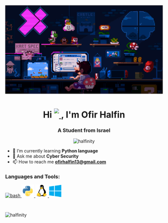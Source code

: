 <h1 align="center">
    <img src="https://github.com/Halfinity/Halfinity/blob/main/6171819be4c31993357d758196c75701.gif?raw=true" alt="HeadMaster" width="800" />
</h1>

<h1 align="center">Hi <a target="_blank" rel="noopener noreferrer nofollow" href="https://raw.githubusercontent.com/MartinHeinz/MartinHeinz/master/wave.gif" data-target="animated-image.originalLink">
  <img src="https://raw.githubusercontent.com/MartinHeinz/MartinHeinz/master/wave.gif" style="max-width: 30px; height: 30px; display: inline-block;" data-target="animated-image.originalImage">
</a>
, I'm Ofir Halfin</h1>
<h3 align="center">A Student from Israel</h3>

<p align="center" style="text-align: center;">
    <img src="https://komarev.com/ghpvc/?username=halfinity&label=Profile%20views&color=0e75b6&style=flat" alt="halfinity" />
</p>

- 🌱 I’m currently learning **Python language**
- 💬 Ask me about **Cyber Security**
- 📫 How to reach me **ofirhalfin13@gmail.com**

<h3 align="left">Languages and Tools:</h3>
<p align="left">
  <a href="https://www.gnu.org/software/bash/" target="_blank" rel="noreferrer">
    <img src="https://www.vectorlogo.zone/logos/gnu_bash/gnu_bash-icon.svg" alt="bash" width="40" height="40"/>
  </a>
  <a href="https://www.python.org/" target="_blank" rel="noreferrer">
    <img src="https://raw.githubusercontent.com/devicons/devicon/master/icons/python/python-original.svg" alt="python" width="40" height="40"/>
  </a>
  <a href="https://www.linux.org/" target="_blank" rel="noreferrer">
    <img src="https://raw.githubusercontent.com/devicons/devicon/master/icons/linux/linux-original.svg" alt="linux" width="40" height="40"/>
  </a>
  <a href="https://www.microsoft.com/en-us/windows" target="_blank" rel="noreferrer">
    <img src="https://raw.githubusercontent.com/devicons/devicon/master/icons/windows8/windows8-original.svg" alt="windows" width="40" height="40"/>
  </a>
</p>
<br>
<p>
  <img align="left" src="https://github-readme-stats.vercel.app/api/top-langs?username=halfinity&show_icons=true&bg_color=00000000" alt="halfinity" />
</p> 
